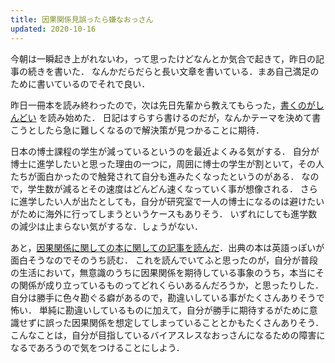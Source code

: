 ```yaml
---
title: 因果関係見誤ったら嫌なおっさん
updated: 2020-10-16
---
```


今朝は一瞬起き上がれないわ，って思ったけどなんとか気合で起きて，昨日の記事の続きを書いた．
なんかだらだらと長い文章を書いている．まあ自己満足のために書いているのでそれで良い．

昨日一冊本を読み終わったので，次は先日先輩から教えてもらった，[書くのがしんどい](https://www.amazon.co.jp/dp/B08CKXKBFM) を読み始めた．
日記はすらすら書けるのだが，なんかテーマを決めて書こうとしたら急に難しくなるので解決策が見つかることに期待．

日本の博士課程の学生が減っているというのを最近よくみる気がする．
自分が博士に進学したいと思った理由の一つに，周囲に博士の学生が割といて，その人たちが面白かったので触発されて自分も進みたくなったというのがある．
なので，学生数が減るとその速度はどんどん速くなっていく事が想像される．
さらに進学したい人が出たとしても，自分が研究室で一人の博士になるのは避けたいがために海外に行ってしまうというケースもありそう．
いずれにしても進学数の減少は止まらない気がするな．しょうがない．

あと，[因果関係に関しての本に関しての記事を読んだ](https://note.com/tuttlemori/n/n936bd9419b13)．出典の本は英語っぽいが面白そうなのでそのうち読む．
これを読んでいてふと思ったのが，自分が普段の生活において，無意識のうちに因果関係を期待している事象のうち，本当にその関係が成り立っているものってどれくらいあるんだろうか，と思ったりした．
自分は勝手に色々勘ぐる癖があるので，勘違いしている事がたくさんありそうで怖い．
単純に勘違いしているものに加えて，自分が勝手に期待するがために意識せずに誤った因果関係を想定してしまっていることとかもたくさんありそう．  
こんなことは，自分が目指しているバイアスレスなおっさんになるための障害になるであろうので気をつけることにしよう．
